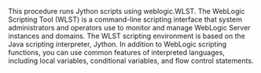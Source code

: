 This procedure runs Jython scripts using weblogic.WLST. The
WebLogic Scripting Tool (WLST) is a command-line
scripting interface that system administrators and
operators use to monitor and manage WebLogic Server
instances and domains. The WLST scripting environment
is based on the Java scripting interpreter, Jython. In
addition to WebLogic scripting functions, you can use
common features of interpreted languages, including
local variables, conditional variables, and flow
control statements.

